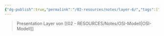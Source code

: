 ```yaml
---
{"dg-publish":true,"permalink":"/02-resources/notes/layer-6/","tags":["netzwerk"],"noteIcon":"","updated":"2024-07-10T14:52:19.887+02:00"}
---
```


> Presentation Layer von [[02 - RESOURCES/Notes/OSI-Modell\|OSI-Modell]]